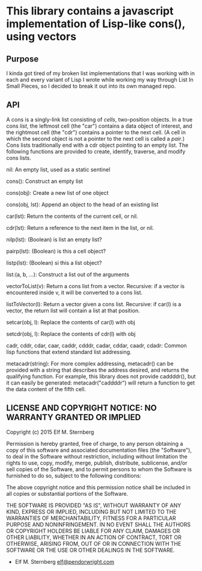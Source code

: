 # This library contains a javascript implementation of Lisp-like cons(), using vectors

## Purpose

I kinda got tired of my broken list implementations that I was working
with in each and every variant of Lisp I wrote while working my way
through List In Small Pieces, so I decided to break it out into its own
managed repo.

## API

A cons is a singly-link list consisting of *cells*, two-position
objects.  In a true cons *list*, the leftmost cell (the "car") contains
a data object of interest, and the rightmost cell (the "cdr") contains a
pointer to the next cell.  (A cell in which the second object is not a
pointer to the next cell is called a *pair*.)  Cons lists traditionally
end with a cdr object pointing to an empty list.  The following
functions are provided to create, identify, traverse, and modify cons
lists.

nil: An empty list, used as a static sentinel

cons(): Construct an empty list

cons(obj): Create a new list of one object

cons(obj, lst): Append an object to the head of an existing list

car(lst): Return the contents of the current cell, or nil.

cdr(lst): Return a reference to the next item in the list, or nil.

nilp(lst): (Boolean) is list an empty list?

pairp(lst): (Boolean) is this a cell object?

listp(lst): (Boolean) si this a list object?

list:(a, b, ...): Construct a list out of the arguments

vectorToList(v): Return a cons list from a vector. Recursive: if a
vector is encountered inside v, it will be converted to a cons list.

listToVector(l): Return a vector given a cons list.  Recursive: if
car(l) is a vector, the return list will contain a list at that
position.

setcar(obj, l): Replace the contents of car(l) with obj

setcdr(obj, l): Replace the contents of cdr(l) with obj

cadr, cddr, cdar, caar, caddr, cdddr, cadar, cddar, caadr, cdadr: Common
lisp functions that extend standard list addressing.  

metacadr(string): For more complex addressing, metacadr() can be
provided with a string that describes the address desired, and returns
the qualifying function.  For example, this library does not provide
caddddr(), but it can easily be generated: metacadr("caddddr") will
return a function to get the data content of the fifth cell.

## LICENSE AND COPYRIGHT NOTICE: NO WARRANTY GRANTED OR IMPLIED

Copyright (c) 2015 Elf M. Sternberg

Permission is hereby granted, free of charge, to any person obtaining a copy
of this software and associated documentation files (the "Software"), to deal
in the Software without restriction, including without limitation the rights
to use, copy, modify, merge, publish, distribute, sublicense, and/or sell
copies of the Software, and to permit persons to whom the Software is
furnished to do so, subject to the following conditions:

The above copyright notice and this permission notice shall be included in
all copies or substantial portions of the Software.

THE SOFTWARE IS PROVIDED "AS IS", WITHOUT WARRANTY OF ANY KIND, EXPRESS OR
IMPLIED, INCLUDING BUT NOT LIMITED TO THE WARRANTIES OF MERCHANTABILITY,
FITNESS FOR A PARTICULAR PURPOSE AND NONINFRINGEMENT. IN NO EVENT SHALL THE
AUTHORS OR COPYRIGHT HOLDERS BE LIABLE FOR ANY CLAIM, DAMAGES OR OTHER
LIABILITY, WHETHER IN AN ACTION OF CONTRACT, TORT OR OTHERWISE, ARISING FROM,
OUT OF OR IN CONNECTION WITH THE SOFTWARE OR THE USE OR OTHER DEALINGS IN
THE SOFTWARE.

- Elf M. Sternberg <elf@pendorwright.com>
